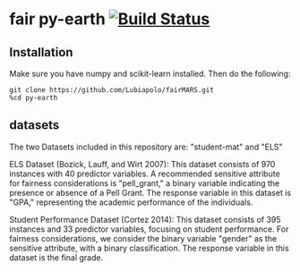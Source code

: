 fair py-earth [![Build Status](https://travis-ci.org/scikit-learn-contrib/py-earth.png?branch=master)](https://travis-ci.org/scikit-learn-contrib/py-earth?branch=master)
========

## Installation

Make sure you have numpy and scikit-learn installed.  Then do the following:

```
git clone https://github.com/Lubiapolo/fairMARS.git
%cd py-earth
```

## datasets
The two  Datasets included in this repository are: "student-mat" and "ELS"

ELS Dataset (Bozick, Lauff, and Wirt 2007):
This dataset consists of 970 instances with 40 predictor variables. A recommended sensitive attribute for fairness considerations is "pell_grant," a binary variable indicating the presence or absence of a Pell Grant. The response variable in this dataset is "GPA," representing the academic performance of the individuals.

Student Performance Dataset (Cortez 2014):
This dataset consists of 395 instances and 33 predictor variables, focusing on student performance. For fairness considerations, we consider the binary variable "gender" as the sensitive attribute, with a binary classification. The response variable in this dataset is the final grade.
